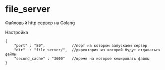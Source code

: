 # file_server
Файловый http сервер на Golang 

Настройка
```
{
	"port" : "80",            //порт на котором запускаем сервер
	"dir"  : "file_server/",  //директория из которой будут отдаваться файлы
	"second_cache" : "3600"   //время на которое кешировать файлы
}
```
